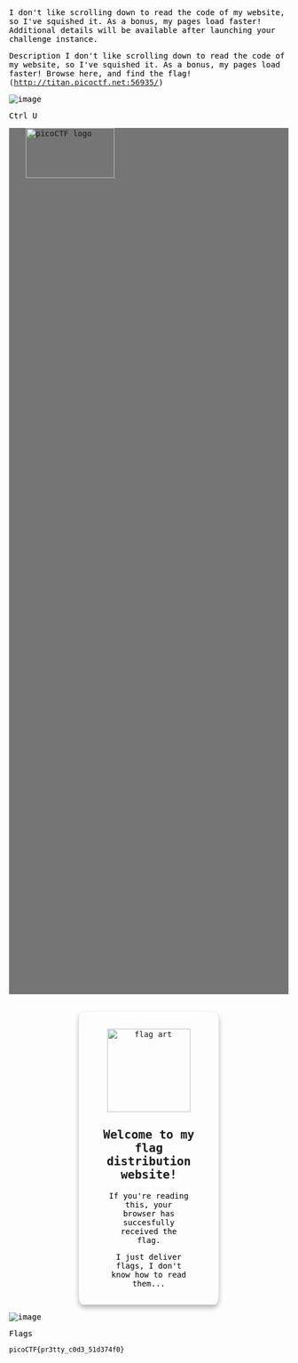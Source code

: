 I don't like scrolling down to read the code of my website, so I've squished it. As a bonus, my pages load faster!
Additional details will be available after launching your challenge instance.

Description
I don't like scrolling down to read the code of my website, so I've squished it. As a bonus, my pages load faster!
Browse here, and find the flag!
(http://titan.picoctf.net:56935/)



![image](https://github.com/yeuubonn2k4/Pico/assets/161863346/8b8d056e-877f-4b1b-aa79-6adabf0d072c)

Ctrl U 


<!doctype html><html lang="en"><head><meta charset="utf-8"><meta name="viewport" content="width=device-width,initial-scale=1"><title>picoCTF - picoGym | Unminify Challenge</title><link rel="icon" type="image/png" sizes="32x32" href="/favicon-32x32.png"><style>body{font-family:"Lucida Console",Monaco,monospace}h1,p{color:#000}</style></head><body class="picoctf{}" style="margin:0"><div class="picoctf{}" style="margin:0;padding:0;background-color:#757575;display:auto;height:40%"><a class="picoctf{}" href="/"><img src="picoctf-logo-horizontal-white.svg" alt="picoCTF logo" style="display:inline-block;width:160px;height:90px;padding-left:30px"></a></div><center><br class="picoctf{}"><br class="picoctf{}"><div class="picoctf{}" style="padding-top:30px;border-radius:3%;box-shadow:0 5px 10px #0000004d;width:50%;align-self:center"><img class="picoctf{}" src="hero.svg" alt="flag art" style="width:150px;height:150px"><div class="picoctf{}" style="width:85%"><h2 class="picoctf{}">Welcome to my flag distribution website!</h2><div class="picoctf{}" style="width:70%"><p class="picoctf{}">If you're reading this, your browser has succesfully received the flag.</p><p class="picoCTF{pr3tty_c0d3_51d374f0}"></p><p class="picoctf{}">I just deliver flags, I don't know how to read them...</p></div></div><br class="picoctf{}"></div></center></body></html>

![image](https://github.com/yeuubonn2k4/Pico/assets/161863346/4b914e9d-653f-4115-959e-688f58d8e0a9)


Flags 

`
picoCTF{pr3tty_c0d3_51d374f0}
`
